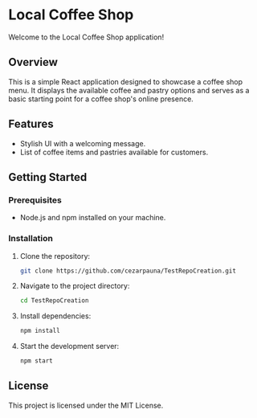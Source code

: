 # Local Coffee Shop

Welcome to the Local Coffee Shop application!

## Overview
This is a simple React application designed to showcase a coffee shop menu. It displays the available coffee and pastry options and serves as a basic starting point for a coffee shop's online presence.

## Features
- Stylish UI with a welcoming message.
- List of coffee items and pastries available for customers.

## Getting Started
### Prerequisites
- Node.js and npm installed on your machine.

### Installation
1. Clone the repository:
   ```bash
   git clone https://github.com/cezarpauna/TestRepoCreation.git
   ```
2. Navigate to the project directory:
   ```bash
   cd TestRepoCreation
   ```
3. Install dependencies:
   ```bash
   npm install
   ```
4. Start the development server:
   ```bash
   npm start
   ```

## License
This project is licensed under the MIT License.